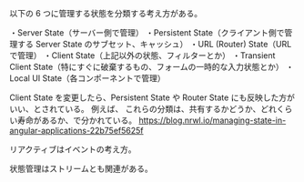 以下の 6 つに管理する状態を分類する考え方がある。

・Server State（サーバー側で管理）
・Persistent State（クライアント側で管理する Server State のサブセット、キャッシュ）
・URL (Router) State（URL で管理）
・Client State（上記以外の状態、フィルターとか）
・Transient Client State（特にすぐに破棄するもの、フォームの一時的な入力状態とか）
・Local UI State（各コンポーネントで管理）

Client State を変更したら、Persistent State や Router State にも反映した方がいい、とされている。
例えば、
これらの分類は、共有するかどうか、どれくらい寿命があるか、で分かれている。
https://blog.nrwl.io/managing-state-in-angular-applications-22b75ef5625f

リアクティブはイベントの考え方。

状態管理はストリームとも関連がある。
